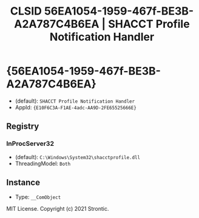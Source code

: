 ﻿---
title: "CLSID 56EA1054-1959-467f-BE3B-A2A787C4B6EA | SHACCT Profile Notification Handler"
excerpt: What is COM-Object CLSID 56EA1054-1959-467f-BE3B-A2A787C4B6EA?
---

# {56EA1054-1959-467f-BE3B-A2A787C4B6EA}

* (default): `SHACCT Profile Notification Handler`
* AppId: `{E10F6C3A-F1AE-4adc-AA9D-2FE65525666E}`

## Registry


### InProcServer32

* (default): `C:\Windows\System32\shacctprofile.dll`
* ThreadingModel: `Both`

## Instance

* Type: `__ComObject`

MIT License. Copyright (c) 2021 Strontic.


